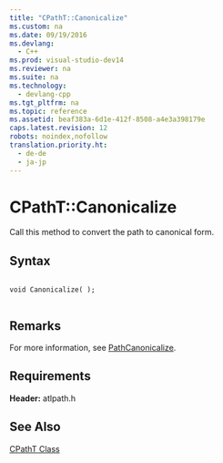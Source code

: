 ```yaml
---
title: "CPathT::Canonicalize"
ms.custom: na
ms.date: 09/19/2016
ms.devlang: 
  - C++
ms.prod: visual-studio-dev14
ms.reviewer: na
ms.suite: na
ms.technology: 
  - devlang-cpp
ms.tgt_pltfrm: na
ms.topic: reference
ms.assetid: beaf383a-6d1e-412f-8508-a4e3a398179e
caps.latest.revision: 12
robots: noindex,nofollow
translation.priority.ht: 
  - de-de
  - ja-jp
---
```

# CPathT::Canonicalize
Call this method to convert the path to canonical form.  
  
## Syntax  
  
```  
  
void Canonicalize( );  
  
```  
  
## Remarks  
 For more information, see [PathCanonicalize](http://msdn.microsoft.com/library/windows/desktop/bb773569).  
  
## Requirements  
 **Header:** atlpath.h  
  
## See Also  
 [CPathT Class](../vs140/CPathT-Class.md)